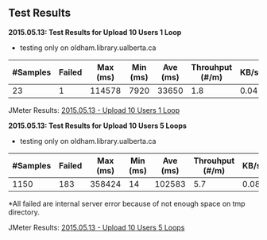 ## Test Results

**2015.05.13: Test Results for Upload 10 Users 1 Loop**
* testing only on oldham.library.ualberta.ca

#Samples | Failed  | Max (ms) | Min (ms) | Ave (ms) | Throuhput (#/m) | KB/s
------------------- | -------- | ------------ | ----------- | ------------ | --------------------- | --------
23 | 1 | 114578 | 7920 | 33650 | 1.8 | 0.04

JMeter Results: [2015.05.13 - Upload 10 Users 1 Loop](https://github.com/ualbertalib/hydranorth-load-testing/tree/master/apache-jmeter/test-results/2015.05.13%20-%20Upload%2010%20Users%201%20Loop)

**2015.05.13: Test Results for Upload 10 Users 5 Loops**
* testing only on oldham.library.ualberta.ca

#Samples | Failed  | Max (ms) | Min (ms) | Ave (ms) | Throuhput (#/m) | KB/s
------------------- | -------- | ------------ | ----------- | ------------ | --------------------- | --------
1150| 183 | 358424 | 14 | 102583 | 5.7 | 0.08

*All failed are internal server error because of not enough space on tmp directory.

JMeter Results: [2015.05.13 - Upload 10 Users 5 Loops](https://github.com/ualbertalib/hydranorth-load-testing/tree/master/apache-jmeter/test-results/2015.05.13%20-%20Upload%2010%20Users%201%20Loop)
